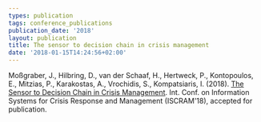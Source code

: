 ```yaml
---
types: publication
tags: conference_publications
publication_date: '2018'
layout: publication
title: The sensor to decision chain in crisis management
date: '2018-01-15T14:24:56+02:00'
---
```

<p>Moßgraber, J., Hilbring, D., van der Schaaf, H., Hertweck, P., Kontopoulos, E., Mitzias, P., Karakostas, A., Vrochidis, S.,&nbsp;Kompatsiaris, I. (2018). <a href="https://zenodo.org/record/1243527#.WvFVyKSFOUl">The Sensor to Decision Chain in Crisis Management</a>. Int. Conf. on Information Systems for Crisis Response and Management (ISCRAM'18), accepted for publication.</p>

